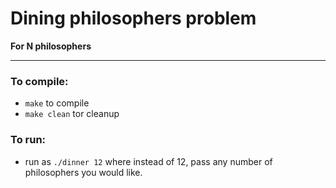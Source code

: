 # Dining philosophers problem 
**For N philosophers**
___
### To compile:
* ```make``` to compile
* ```make clean``` tor cleanup

### To run:
* run as ```./dinner 12``` where instead of 12, pass any number
  of philosophers you would like. 
